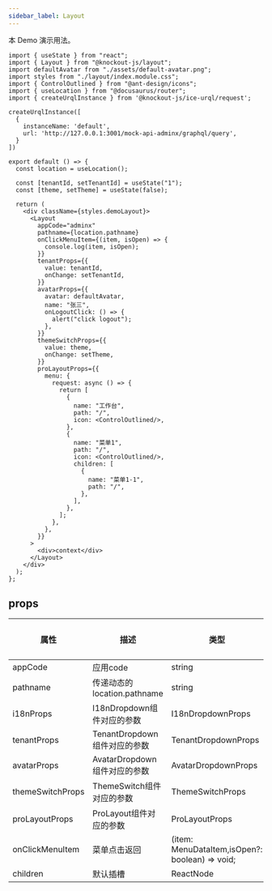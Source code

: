 ```yaml
---
sidebar_label: Layout
---
```


本 Demo 演示用法。

```tsx preview
import { useState } from "react";
import { Layout } from "@knockout-js/layout";
import defaultAvatar from "./assets/default-avatar.png";
import styles from "./layout/index.module.css";
import { ControlOutlined } from "@ant-design/icons";
import { useLocation } from "@docusaurus/router";
import { createUrqlInstance } from '@knockout-js/ice-urql/request';

createUrqlInstance([
  {
    instanceName: 'default',
    url: 'http://127.0.0.1:3001/mock-api-adminx/graphql/query',
  }
])

export default () => {
  const location = useLocation();

  const [tenantId, setTenantId] = useState("1");
  const [theme, setTheme] = useState(false);

  return (
    <div className={styles.demoLayout}>
      <Layout
        appCode="adminx"
        pathname={location.pathname}
        onClickMenuItem={(item, isOpen) => {
          console.log(item, isOpen);
        }}
        tenantProps={{
          value: tenantId,
          onChange: setTenantId,
        }}
        avatarProps={{
          avatar: defaultAvatar,
          name: "张三",
          onLogoutClick: () => {
            alert("click logout");
          },
        }}
        themeSwitchProps={{
          value: theme,
          onChange: setTheme,
        }}
        proLayoutProps={{
          menu: {
            request: async () => {
              return [
                {
                  name: "工作台",
                  path: "/",
                  icon: <ControlOutlined/>,
                },
                {
                  name: "菜单1",
                  path: "/",
                  icon: <ControlOutlined/>,
                  children: [
                    {
                      name: "菜单1-1",
                      path: "/",
                    },
                  ],
                },
              ];
            },
          },
        }}
      >
        <div>context</div>
      </Layout>
    </div>
  );
};
```

## props

<!-- <ReactDocgenProps path="../src/components/layout/index.tsx"></ReactDocgenProps> -->

| 属性               | 描述                      | 类型                                             | 必填 | 默认值 |
|------------------|-------------------------|------------------------------------------------|----|-----|
| appCode          | 应用code                  | string                                         | ✅  | -   |
| pathname         | 传递动态的 location.pathname | string                                         | ✅  | -   |
| i18nProps        | I18nDropdown组件对应的参数     | I18nDropdownProps                              | ❌  | -   |
| tenantProps      | TenantDropdown组件对应的参数   | TenantDropdownProps                            | ✅  | -   |
| avatarProps      | AvatarDropdown组件对应的参数   | AvatarDropdownProps                            | ✅  | -   |
| themeSwitchProps | ThemeSwitch组件对应的参数      | ThemeSwitchProps                               | ✅  | -   |
| proLayoutProps   | ProLayout组件对应的参数        | ProLayoutProps                                 | ❌  | -   |
| onClickMenuItem  | 菜单点击返回                  | (item: MenuDataItem,isOpen?: boolean) => void; | ❌  | -   |
| children         | 默认插槽                    | ReactNode                                      | ✅  | -   |
